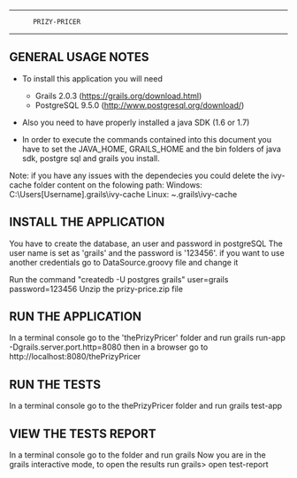 -----------------------------------
          PRIZY-PRICER
-----------------------------------

GENERAL USAGE NOTES
-------------------
* To install this application you will need
	- Grails 2.0.3 (https://grails.org/download.html)
	- PostgreSQL 9.5.0 (http://www.postgresql.org/download/)

* Also you need to have properly installed a java SDK (1.6 or 1.7)
* In order to execute the commands contained into this document you have to
set the JAVA_HOME, GRAILS_HOME and the bin folders of java sdk, postgre sql 
and grails you install.

Note: if you have any issues with the dependecies you could delete the ivy-cache
folder content on the folowing path:
Windows: C:\Users\[Username]\.grails\ivy-cache
Linux: ~\.grails\ivy-cache

INSTALL THE APPLICATION
-----------------------
You have to create the database, an user and password in postgreSQL
The user name is set as 'grails' and the password is '123456'.
if you want to use another credentials go to DataSource.groovy file and change it

Run the command "createdb -U postgres grails"
user=grails
password=123456
Unzip the prizy-price.zip file

RUN THE APPLICATION
-------------------
In a terminal console go to the 'thePrizyPricer' folder and run
grails run-app -Dgrails.server.port.http=8080
then in a browser go to
http://localhost:8080/thePrizyPricer

RUN THE TESTS
-------------
In a terminal console go to the thePrizyPricer folder and run
grails test-app

VIEW THE TESTS REPORT
---------------------
In a terminal console go to the folder and run
grails
Now you are in the grails interactive mode, to open the results run
grails> open test-report